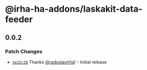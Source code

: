 # @irha-ha-addons/laskakit-data-feeder

## 0.0.2

### Patch Changes

- [`3e22c2b`](https://github.com/radoslavirha/ha-addons/commit/3e22c2bd05da295e98d2ff37d7d39294dc6a2ab8) Thanks [@radoslavirha](https://github.com/radoslavirha)! - Initial release
